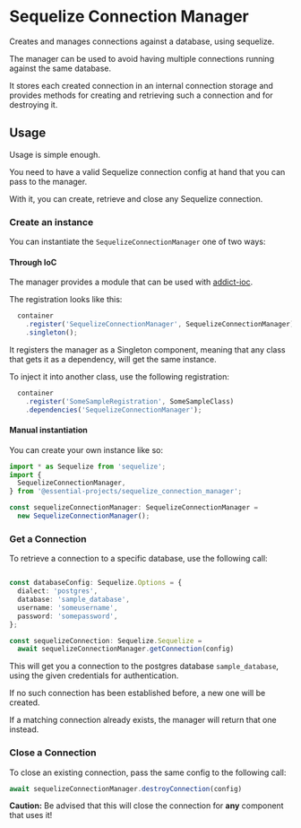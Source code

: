 # Sequelize Connection Manager

Creates and manages connections against a database, using sequelize.

The manager can be used to avoid having multiple connections running against the
same database.

It stores each created connection in an internal connection storage and provides
methods for creating and retrieving such a connection and for destroying it.

## Usage

Usage is simple enough.

You need to have a valid Sequelize connection config at hand that you
can pass to the manager.

With it, you can create, retrieve and close any Sequelize connection.

### Create an instance

You can instantiate the `SequelizeConnectionManager` one of two ways:

#### Through IoC

The manager provides a module that can be used with [addict-ioc](https://github.com/5minds/addict-ioc/).

The registration looks like this:

```TypeScript
  container
    .register('SequelizeConnectionManager', SequelizeConnectionManager)
    .singleton();
```

It registers the manager as a Singleton component, meaning that any class that
gets it as a dependency, will get the same instance.

To inject it into another class, use the following registration:

```TypeScript
  container
    .register('SomeSampleRegistration', SomeSampleClass)
    .dependencies('SequelizeConnectionManager');
```

#### Manual instantiation

You can create your own instance like so:

```TypeScript
import * as Sequelize from 'sequelize';
import {
  SequelizeConnectionManager,
} from '@essential-projects/sequelize_connection_manager';

const sequelizeConnectionManager: SequelizeConnectionManager =
  new SequelizeConnectionManager();
```

### Get a Connection

To retrieve a connection to a specific database, use the following call:

```TypeScript

const databaseConfig: Sequelize.Options = {
  dialect: 'postgres',
  database: 'sample_database',
  username: 'someusername',
  password: 'somepassword',
};

const sequelizeConnection: Sequelize.Sequelize =
  await sequelizeConnectionManager.getConnection(config)
```

This will get you a connection to the postgres database `sample_database`, using
the given credentials for authentication.

If no such connection has been established before, a new one will be created.

If a matching connection already exists, the manager will return that one instead.

### Close a Connection

To close an existing connection, pass the same config to the following call:

```TypeScript
await sequelizeConnectionManager.destroyConnection(config)
```

**Caution:**
Be advised that this will close the connection for **any** component that uses
it!
